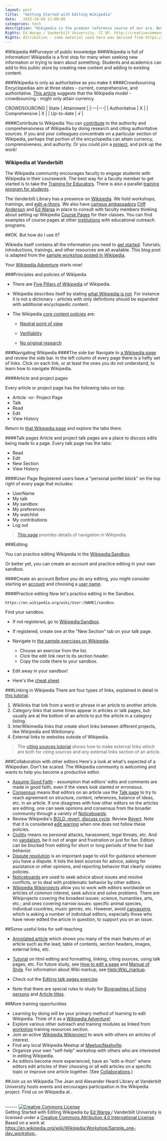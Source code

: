 ```yaml
---
layout: post
title:  "Getting Started with Editing Wikipedia"
date:   2015-10-09 11:00:00
categories: tech
description: "Wikipedia is the premier reference source of our era. But who writes its articles? How does the editorial process work? In this session, we’ll teach you everything you need to know to become a productive editor of Wikipedia. Learn how to create an account, add to existing articles, comment and pose questions on talk pages, and even create your own articles. We’ll also suggest how to incorporate Wikipedia into your pedagogy and scholarship."
Rights: Ed Warga / Vanderbilt University. CC BY. http://creativecommons.org/licenses/by/4.0/
Rights: Attribution - some material used here was derived from https://en.wikipedia.org/wiki/https://en.wikipedia.org/wiki/Workshop/Sample_one-day_workshop
---
```

#Wikipedia
##Purveyor of public knowledge
###Wikipedia is full of information! 
Wikipedia is a first stop for many when seeking new information or trying to learn about something. Students and academics can add to this public store by creating new content and adding to existing content. 

###Wikipedia is only as authoritative as you make it
####Crowdsourcing
Encyclopedias aim at three states - current, comprehensive, and authoritative. [This article](http://qz.com/480741/this-free-online-encyclopedia-has-achieved-what-wikipedia-can-only-dream-of/) suggests that the Wikipedia model - crowdsourcing - might only attain currency.

CROWDSOURCING
|  State | Attainment |
|---|---|
| Authoritative | X |
| Comprehensive | X |
| Up-to-date | √ |

####Contribute to Wikipedia
You can [contribute](https://en.wikipedia.org/wiki/Wikipedia:Contributing_to_Wikipedia) to the authority and comprehensivness of Wikipedia by doing research and citing authoritative sources. If you and your colleagues concentrate on a particular section of Wikipedia, perhaps that portion of the encyclopedia can attain currency, comprensiveness, and authority. Or you could join a [project](https://en.wikipedia.org/wiki/Wikipedia:WikiProject_Directory), and pick up the work!

### Wikipedia at Vanderbilt
The Wikipedia community encourages faculty to engage students with Wikipedia in their coursework. The best way for a faculty member to get started is to take the [Training for Educators](https://en.wikipedia.org/wiki/Wikipedia:Training/For_educators). There is also a parallel [training program for students](https://en.wikipedia.org/wiki/Wikipedia:Training/For_students). 

The Vanderbilt Library has a presence on [Wikipedia](https://en.wikipedia.org/wiki/Wikipedia:GLAM/VU). We hold workshops, trainings, and [edit-a-thons](https://en.wikipedia.org/wiki/Wikipedia:How_to_run_an_edit-a-thon). We also have [campus ambassadors](https://en.wikipedia.org/wiki/Wikipedia:Training/For_Ambassadors) [Cliff Anderson](mailto:clifford.anderson@vanderbilt.edu) and [Ed Warga](mailto:ed.warga@vanderbilt.edu) in place to consult with faculty members thinking about setting up Wikipedia [Course Pages](https://en.wikipedia.org/wiki/Wikipedia:Course_pages) for their classes. You can find examples of course pages at other [institutions](https://en.wikipedia.org/wiki/Special:Institutions) with educational outreach programs.


##OK. But how do I use it?

Wikiedia itself contains all the information you need to [get started](https://en.wikipedia.org/wiki/Help:Getting_started). Tutorials, introductions, trainings, and other resources are all available. This blog post is adapted from the [sample workshop posted in Wikipedia](https://en.wikipedia.org/wiki/Wikipedia:Workshop/Sample_one-day_workshop).

Your [Wikipedia Adventure](https://en.wikipedia.org/wiki/The_Wikipedia_Adventure) starts now!

###Principles and policies of Wikipedia

* There are [Five Pillars of Wikipedia](https://en.wikipedia.org/wiki/Wikipedia:Five_pillars) of Wikipedia.

* Wikipedia describes itself by stating [what Wikipedia is not](https://en.wikipedia.org/wiki/What_Wikipedia_is_not). For instance it is not a dictionary - articles with only definitions should be expanded with additional encyclopedic content.

* The Wikipedia [core content policies](https://en.wikipedia.org/wiki/Wikipedia:Core_content_policies) are:

	* [Neutral point of view](https://en.wikipedia.org/wiki/Wikipedia:Neutral_point_of_view)

	* [Verifiablity](https://en.wikipedia.org/wiki/Wikipedia:Verifiablity)

	* [No original research](https://en.wikipedia.org/wiki/Wikipedia:No_original_research)

###Navigating Wikipedia
####The side bar
Navigate to [a Wikipedia page](https://en.wikipedia.org/wiki/Navigation) and review the side bar. In the left column of every page there is a hefty set of links. Click on each link, or at least the ones you do not understand, to learn how to navigate Wikipedia.

####Article and project pages

Every article or project page has the following tabs on top:

* Article -or- Project Page
* Talk
* Read
* Edit
* View History

Return to [that Wikipedia page](https://en.wikipedia.org/wiki/Navigation) and explore the tabs there.

####Talk pages
Article and project talk pages are a place to discuss edits being made to a page. Every talk page has the tabs:

* Read
* Edit
* New Section
* View History

####User Page
Registered users have a "personal portlet block" on the top right of every page that includes: 

* UserName
* My talk
* My sandbox
* My preferences
* My watchlist
* My contributions
* Log out

> [This page](https://en.wikipedia.org/wiki/Wikipedia:Navigation) provides details of navigation in Wikipedia.

###Editing

You can practice editing Wikipedia in the [Wikipedia:Sandbox](https://en.wikipedia.org/wiki/Wikipedia:Sandbox).

Or better yet, you can create an account and practice editing in your own sandbox.

####Create an account
Before you do any editing, you might consider starting an [account](https://en.wikipedia.org/w/index.php?title=Special:UserLogin&returnto=Wikipedia%3AUsername+policy&type=signup) and choosing a [user name](https://en.wikipedia.org/wiki/Wikipedia:Username_policy#Guidance_for_new_users).


####Practice editing
Now let's practice editing in the Sandbox.

    https://en.wikipedia.org/wiki/User:[NAME]/sandbox

 Find your sandbox. 
 * If not registered, go to [Wikipedia:Sandbox](https://en.wikipedia.org/wiki/Wikipedia:Sandbox). 
 * If registered, create one at the "New Section" tab on your talk page.

* Navigate to [the sample exercises on Wikipedia](https://en.wikipedia.org/wiki/Wikipedia:GLAM/VU/Events/fall2015_workshop#Workshop_Exercises).
	* Choose an exercise from the list. 
	* Click the edit link next to its section header. 
	* Copy the code there to your sandbox. 
* Edit away in your sandbox!
* Here's the [cheat sheet](https://en.wikipedia.org/wiki/Help:Cheatsheet).

###Linking in Wikipedia
There are four types of links, explained in detail in [this tutorial](https://en.wikipedia.org/wiki/Wikipedia:Tutorial/Wikipedia_links). 

1. Wikilinks that link from a word or phrase in an article to another article.
1. Category links that some times appear in articles or talk pages, but usually are at the bottom of an article to put the article in a category listing.
1. InterWikimedia links that create short links between different projects, like Wikipedia and Wikitionary. 
1. External links to websites outside of Wikipedia. 

>The [citing sources tutorial](https://en.wikipedia.org/wiki/Wikipedia:Tutorial/Citing_sources) shows how to make external links which are both for citing sources and any external links section of an article. 

###Collaboration with other editors
Here's a look at what's expected of a Wikipedian. Don't be scared. The Wikipedia community is welcoming and wants to help you become a productive editor.

* [Assume Good Faith](https://en.wikipedia.org/wiki/Wikipedia:Assume_Good_Faith) - assumption that editors' edits and comments are made in good faith, even if the views look slanted or erroneous.
* [Consensus](https://en.wikipedia.org/wiki/Wikipedia:Consensus) means that editors on an article use the [Talk page](https://en.wikipedia.org/wiki/Wikipedia:Talk_page) to try to reach agreement on structure, content, references, balance of ideas, etc. in an article. If one disagrees with how other editors on the articles are editing, one can seek opinions and consensus from the broader community through a variety of [Noticeboards](https://en.wikipedia.org/wiki/Wikipedia:Noticeboards).
* Review Wikipedia's [BOLD, revert, discuss cycle](https://en.wikipedia.org/wiki/Wikipedia:BOLD,_revert,_discuss_cycle). Review [Revert](https://en.wikipedia.org/wiki/Wikipedia:Revert). Note that it is considered [edit warring](https://en.wikipedia.org/wiki/Wikipedia:Edit_warring) when one does not follow these policies.
* [Civility](https://en.wikipedia.org/wiki/Wikipedia:Civility) means no personal attacks, harassment, legal threats, etc. And no [vandalism](https://en.wikipedia.org/wiki/Wikipedia:Vandalism), be it out of anger and frustration or just for fun. Editors can be blocked from editing for short or long periods of time for bad behavior.
* [Dispute resolution](https://en.wikipedia.org/wiki/Wikipedia:Dispute_resolution) is an important page to visit for guidance whenever you have a dispute. It lists the best sources for advice, asking for assistance or other opinions, and reporting behavior that clearly violates policies.
* [Noticeboards](https://en.wikipedia.org/wiki/Wikipedia:Noticeboards) are used to seek advice about issues and resolve conflicts, or to deal with problematic behavior by other editors.
* [Wikipedia Wikiprojects](https://en.wikipedia.org/wiki/Category:WikiProjects) allow you to work with editors worldwide on articles of common interest, seek advice and solve problems. There are Wikiprojects covering the broadest issues: science, humanities, arts, etc.; and ones covering narrow issues: specific animal species, individual countries, music genres, etc. However, avoid [canvassing](https://en.wikipedia.org/wiki/Canvassing), which is asking a number of individual editors, especially those who have never edited the article in question, to support you on an issue.

##Some useful links for self-teaching

* [Annotated article](https://en.wikipedia.org/wiki/Wikipedia:Annotated_article) which shows you many of the main features of an article such as the lead, table of contents, section headers, images, external links, etc.

* [Tutorial](https://en.wikipedia.org/wiki/Wikipedia:Tutorial) on html editing and formatting, linking, citing sources, using talk pages, etc. For future study, see [How to edit a page](https://en.wikipedia.org/wiki/Wikipedia:How_to_edit_a_page) and [Manual of Style](https://en.wikipedia.org/wiki/Wikipedia:Manual_of_Style). For information about Wiki markup, see [Help:Wiki_markup](https://en.wikipedia.org/wiki/Help:Wiki_markup).

* Check out the [Editing talk pages exercise](https://en.wikipedia.org/wiki/Workshop/Sample_exercises#Editing_talk_pages).

* Note that there are special rules to study for [Biographies of living persons](https://en.wikipedia.org/wiki/Biographies_of_living_persons) and [Article titles](https://en.wikipedia.org/wiki/Article_titles).

##More training opportunities
* Learning by doing will be your primary method of learning to edit Wikipedia. Think of it as a [Wikipedia Adventure!](https://en.wikipedia.org/wiki/The_Wikipedia_Adventure)
* Explore various other outreach and training modules as linked from [workshop](https://en.wikipedia.org/wiki/Workshop) training resources section.
* Join an active [Wikipedia Wikiproject](https://en.wikipedia.org/wiki/Category:WikiProjects) to work with others on articles of interest.
* Find any local Wikipedia Meetup at [Meetup/Nashville](https://en.wikipedia.org/wiki/Meetup/Nashville).
* Organize your own "self-help" workshop with others who are interested in editing Wikipedia. 
* As editors become more experienced, have an "edit-a-thon" where editors edit articles of their choosing or all edit articles on a specific topic or improve one article together. (See [Collaborations](https://en.wikipedia.org/wiki/Wikipedia:Collaborations).)

##Join us on Wikipedia
The Jean and Alexander Heard Library at Vanderbilt University hosts events and encourages participation in the Wikipedia project. Find us on Wikipedia at [](https://en.wikipedia.org/wiki/https://en.wikipedia.org/wiki/GLAM/VU).



<br/>
------
<a rel="license" href="http://creativecommons.org/licenses/by/4.0/"><img alt="Creative Commons License" style="border-width:0" src="https://i.creativecommons.org/l/by/4.0/88x31.png" /></a><br /><span xmlns:dct="http://purl.org/dc/terms/" href="http://purl.org/dc/dcmitype/Text" property="dct:title" rel="dct:type">Getting Started with Editing Wikipedia</span> by <a xmlns:cc="http://creativecommons.org/ns#" href="https://github.com/EdWarga" property="cc:attributionName" rel="cc:attributionURL">Ed Warga </a> / Vanderbilt University is licensed under a <a rel="license" href="http://creativecommons.org/licenses/by/4.0/">Creative Commons Attribution 4.0 International License</a>.<br />Based on a work at <a xmlns:dct="http://purl.org/dc/terms/" href="https://en.wikipedia.org/wiki/Wikipedia:Workshop/Sample_one-day_workshop" rel="dct:source">https://en.wikipedia.org/wiki/Wikipedia:Workshop/Sample_one-day_workshop </a>.



